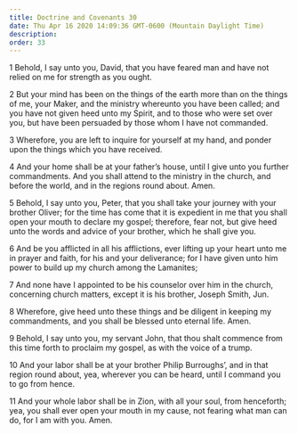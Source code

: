 ```yaml
---
title: Doctrine and Covenants 30
date: Thu Apr 16 2020 14:09:36 GMT-0600 (Mountain Daylight Time)
description: 
order: 33
---
```


<p>
  1 Behold, I say unto you, David, that you have feared man and have not relied
  on me for strength as you ought.
</p>
<p>
  2 But your mind has been on the things of the earth more than on the things of
  me, your Maker, and the ministry whereunto you have been called; and you have
  not given heed unto my Spirit, and to those who were set over you, but have
  been persuaded by those whom I have not commanded.
</p>
<p>
  3 Wherefore, you are left to inquire for yourself at my hand, and ponder upon
  the things which you have received.
</p>
<p>
  4 And your home shall be at your father&#x2019;s house, until I give unto you
  further commandments. And you shall attend to the ministry in the church, and
  before the world, and in the regions round about. Amen.
</p>
<p>
  5 Behold, I say unto you, Peter, that you shall take your journey with your
  brother Oliver; for the time has come that it is expedient in me that you
  shall open your mouth to declare my gospel; therefore, fear not, but give heed
  unto the words and advice of your brother, which he shall give you.
</p>
<p>
  6 And be you afflicted in all his afflictions, ever lifting up your heart unto
  me in prayer and faith, for his and your deliverance; for I have given unto
  him power to build up my church among the Lamanites;
</p>
<p>
  7 And none have I appointed to be his counselor over him in the church,
  concerning church matters, except it is his brother, Joseph Smith, Jun.
</p>
<p>
  8 Wherefore, give heed unto these things and be diligent in keeping my
  commandments, and you shall be blessed unto eternal life. Amen.
</p>
<p>
  9 Behold, I say unto you, my servant John, that thou shalt commence from this
  time forth to proclaim my gospel, as with the voice of a trump.
</p>
<p>
  10 And your labor shall be at your brother Philip Burroughs&#x2019;, and in
  that region round about, yea, wherever you can be heard, until I command you
  to go from hence.
</p>
<p>
  11 And your whole labor shall be in Zion, with all your soul, from henceforth;
  yea, you shall ever open your mouth in my cause, not fearing what man can do,
  for I am with you. Amen.
</p>
